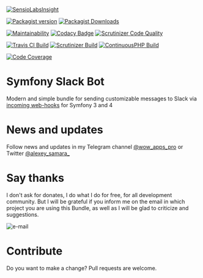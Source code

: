 [![SensioLabsInsight](https://insight.sensiolabs.com/projects/9e427ba8-ceee-47a4-aeef-a788b9875064/big.png)](https://insight.sensiolabs.com/projects/9e427ba8-ceee-47a4-aeef-a788b9875064)

[![Packagist version](https://img.shields.io/packagist/v/wow-apps/symfony-slack-bot.svg?style=popuot&label=Packagist%20version)](https://packagist.org/packages/wow-apps/symfony-slack-bot)
[![Packagist Downloads](https://img.shields.io/packagist/dt/wow-apps/symfony-slack-bot.svg?style=popuot&label=Packagist%20downloads)](https://packagist.org/packages/wow-apps/symfony-slack-bot)

[![Maintainability](https://api.codeclimate.com/v1/badges/0d4949059680c44b33ba/maintainability)](https://codeclimate.com/github/wow-apps/symfony-slack-bot/maintainability)
[![Codacy Badge](https://api.codacy.com/project/badge/Grade/ce3fffd811f2463a94ed4065a341885a)](https://app.codacy.com/app/lion-samara/symfony-slack-bot?utm_source=github.com&utm_medium=referral&utm_content=wow-apps/symfony-slack-bot&utm_campaign=Badge_Grade_Dashboard)
[![Scrutinizer Code Quality](https://scrutinizer-ci.com/g/wow-apps/symfony-slack-bot/badges/quality-score.png?b=master)](https://scrutinizer-ci.com/g/wow-apps/symfony-slack-bot/?branch=master)

[![Travis CI Build](https://img.shields.io/travis/wow-apps/symfony-slack-bot.svg?style=popuot&label=Travis%20CI%20build)](https://travis-ci.org/wow-apps/symfony-slack-bot)
[![Scrutinizer Build](https://img.shields.io/scrutinizer/build/g/wow-apps/symfony-slack-bot.svg?style=popout&label=Scrutinizer%20build)](https://scrutinizer-ci.com/g/wow-apps/symfony-slack-bot/?branch=master)
[![ContinuousPHP Build](https://img.shields.io/continuousphp/git-hub/wow-apps/symfony-slack-bot/master.svg?style=popout&label=ContinuousPHP%20build)](https://app.continuousphp.com/git-hub/wow-apps/symfony-slack-bot)

[![Code Coverage](https://img.shields.io/scrutinizer/coverage/g/wow-apps/symfony-slack-bot.svg?style=popout&label=Code%20coverage)](https://scrutinizer-ci.com/g/wow-apps/symfony-slack-bot/?branch=master)

# Symfony Slack Bot

Modern and simple bundle for sending customizable messages to Slack via [incoming web-hooks](https://api.slack.com/incoming-webhooks) for Symfony 3 and 4


# News and updates

Follow news and updates in my Telegram channel [@wow_apps_pro](https://t.me/wow_apps_pro) or Twitter [@alexey_samara_](https://twitter.com/alexey_samara_)


# Say thanks

I don't ask for donates, I do what I do for free, for all development community. But I will be grateful if you inform me on the email in which project you are using this Bundle, as well as I will be glad to criticize and suggestions. 

![e-mail](https://img.shields.io/badge/e--mail%3A-lion.samara%40gmail.com-lightgrey.svg?style=flat-square)


# Contribute

Do you want to make a change? Pull requests are welcome.
